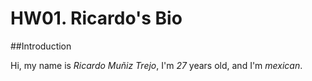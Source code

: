 # HW01. Ricardo's Bio

##Introduction

Hi, my name is *Ricardo Muñiz Trejo*, I'm *27* years old, and I'm *mexican*.

